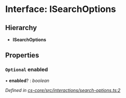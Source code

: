 # Interface: ISearchOptions

## Hierarchy

* **ISearchOptions**

## Properties

### `Optional` enabled

• **enabled**? : *boolean*

*Defined in [cs-core/src/interactions/search-options.ts:2](https://github.com/RichardHovenkamp/csnext/blob/c891e154/packages/cs-core/src/interactions/search-options.ts#L2)*
